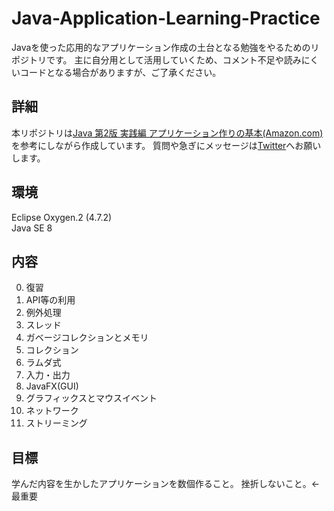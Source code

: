 # Java-Application-Learning-Practice
Javaを使った応用的なアプリケーション作成の土台となる勉強をやるためのリポジトリです。
主に自分用として活用していくため、コメント不足や読みにくいコードとなる場合がありますが、ご了承ください。

## 詳細
本リポジトリは[Java 第2版 実践編 アプリケーション作りの基本(Amazon.com)](https://www.amazon.co.jp/dp/4798151831/ref=cm_sw_r_tw_dp_U_x_zIfIAbSWNBVV9)を参考にしながら作成しています。
質問や急ぎにメッセージは[Twitter](https://twitter.com/kasuotakumi)へお願いします。

## 環境
Eclipse Oxygen.2 (4.7.2)  
Java SE 8

## 内容
0. 復習
1. API等の利用
2. 例外処理
3. スレッド
4. ガベージコレクションとメモリ
5. コレクション
6. ラムダ式
7. 入力・出力
8. JavaFX(GUI)
9. グラフィックスとマウスイベント
10. ネットワーク
11. ストリーミング

## 目標
学んだ内容を生かしたアプリケーションを数個作ること。
挫折しないこと。←最重要
